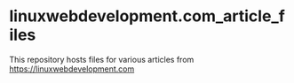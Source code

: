 # linuxwebdevelopment.com_article_files
This repository hosts files for various articles from https://linuxwebdevelopment.com
